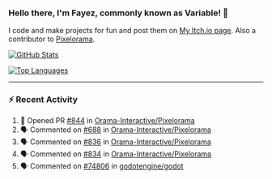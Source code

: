 ### Hello there, I'm Fayez, commonly known as Variable! 👋
I code and make projects for fun and post them on [My Itch.io page](https://variable-industries.itch.io/). Also a contributor to [Pixelorama](https://github.com/Orama-Interactive/Pixelorama).

[![GitHub Stats](https://github-readme-stats.vercel.app/api/?username=Variable-ind&show_icons=true&theme=merko)](https://github.com/anuraghazra/github-readme-stats)

[![Top Languages](https://github-readme-stats.vercel.app/api/top-langs/?username=Variable-ind&layout=compact&theme=merko)](https://github.com/anuraghazra/github-readme-stats)

---

### :zap: Recent Activity

<!--START_SECTION:activity-->
1. 💪 Opened PR [#844](https://github.com/Orama-Interactive/Pixelorama/pull/844) in [Orama-Interactive/Pixelorama](https://github.com/Orama-Interactive/Pixelorama)
2. 🗣 Commented on [#688](https://github.com/Orama-Interactive/Pixelorama/issues/688) in [Orama-Interactive/Pixelorama](https://github.com/Orama-Interactive/Pixelorama)
3. 🗣 Commented on [#836](https://github.com/Orama-Interactive/Pixelorama/issues/836) in [Orama-Interactive/Pixelorama](https://github.com/Orama-Interactive/Pixelorama)
4. 🗣 Commented on [#834](https://github.com/Orama-Interactive/Pixelorama/issues/834) in [Orama-Interactive/Pixelorama](https://github.com/Orama-Interactive/Pixelorama)
5. 🗣 Commented on [#74806](https://github.com/godotengine/godot/issues/74806) in [godotengine/godot](https://github.com/godotengine/godot)
<!--END_SECTION:activity-->

<!--
**Variable-ind/Variable-ind** is a ✨ _special_ ✨ repository because its `README.md` (this file) appears on your GitHub profile.

Here are some ideas to get you started:
- 🌱 I’m currently studying at ...
- 🔭 I’m currently working on ...
- 👯 I’m looking to collaborate on ...
- 🤔 I’m looking for help with ...
- 💬 Ask me about ...
- 📫 How to reach me: ...
- ⚡ Fun fact: ...
-->

